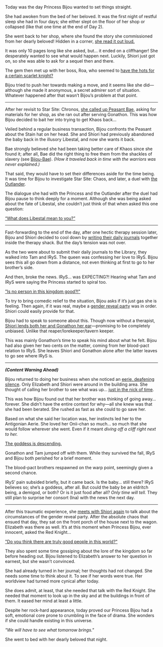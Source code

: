 Today was the day Princess Bijou wanted to set things straight.

She had awoken from the bed of her beloved. It was the first night of restful sleep she had in four days; she either slept on the floor of her shop or collapsed (like that one time at the end of Day 2).

She went back to her shop, where she found the story she commissioned from her dearly beloved! Hidden in a corner, [she read it out loud.](https://youtu.be/AwTYvoyB3Xo?t=515)

It was only 10 pages long like she asked, but… it ended on a cliffhanger! She desperately wanted to see what would happen next. Luckily, Shiori just got on, so she was able to ask for a sequel then and there.

The gem then met up with her boss, Roa, who seemed to [have the hots for a certain scarlet knight?](https://youtu.be/AwTYvoyB3Xo?t=3401)

Bijou tried to push her towards making a move, and it seems like she did—although she made it anonymous, a secret admirer sort of situation. Whatever happened after that wasn’t Bijou’s problem at that point.

---

After her revisit to Star Site: Chronos, [she called up Peasant Bae](https://youtu.be/AwTYvoyB3Xo?t=7980), asking for materials for her shop, as she ran out after serving Gonathon. This was how Bijou decided to bait her into trying to get Khaos back…

Veiled behind a regular business transaction, Bijou confronts the Peasant about the Stain hat on her head. She and Shiori had previously abandoned the baby back in the illusory Libestal, and now she wants it back.

Bae strongly believed she had been taking better care of Khaos since she found it; after all, Bae did the right thing to free them from the shackles of slavery (see [Bijou-Bae](#edge:bae-bijou)). _(How it traveled back in time with the warriors was never explained.)_

That said, they would have to set their differences aside for the time being. It was time for Bijou to investigate Star Site: Chaos, and later, a duel with [the Outlander](#node:outlander).

The dialogue she had with the Princess and the Outlander after the duel had Bijou pause to think deeply for a moment. Although she was being asked about the fate of Libestal, she couldn’t just think of that when asked this one question:

[“What does Libestal mean to you?”](#embed:https://youtu.be/AwTYvoyB3Xo?t=11473)

---

Fast-forwarding to the end of the day, after one hectic therapy session later, Bijou and Shiori decided to cool down by [writing their daily journals](https://youtu.be/AwTYvoyB3Xo?t=19395) together inside the therapy shack. But the day’s tension was not over.

As the two were about to submit their daily journals to the Library, they walked into Tam and IRyS. The queen was confessing her love to IRyS. Bijou sees this all go down from a distance, not even thinking at first to go to her brother’s side.

And then, broke the news. IRyS... was EXPECTING?! Hearing what Tam and IRyS were saying the Princess started to spiral too.

["Is no person in this kingdom good?!"](#embed:https://youtu.be/AwTYvoyB3Xo?t=20720)

To try to bring comedic relief to the situation, Bijou asks if it’s just gas she is feeling. Then again, if it was real, maybe a [gender reveal party](https://youtu.be/AwTYvoyB3Xo?t=20922) was in order. Shiori could easily provide for that.

Bijou had to speak to someone about this. Though now without a therapist, [Shiori lends both her and Gonathon her ear](https://youtu.be/AwTYvoyB3Xo?t=21122)—promising to be completely unbiased. Unlike that reaper/lorekeeper/tavern keeper.

This was mainly Gonathon’s time to speak his mind about what he felt. Bijou had also given her two cents on the matter, coming from her blood-pact relation to IRyS. She leaves Shiori and Gonathon alone after the latter leaves to go see where IRyS is.

---

**_(Content Warning Ahead)_**

Bijou returned to doing her business when she noticed an [eerie, deafening silence](https://youtu.be/AwTYvoyB3Xo?t=21666). Only Elizabeth and Shiori were around in the building area. She thought of calling her brother to see what was up… [just in the nick of time](https://youtu.be/AwTYvoyB3Xo?t=21724).

This was how Bijou found out that her brother was thinking of going away… forever. She didn’t have the entire context for why—all she knew was that she had been berated. She rushed as fast as she could to go save her.

Based on what she said her location was, her instincts led her to the Antigonian Aerie. She loved her Onii-chan so much… so much that she would follow wherever she went. Even if it meant _diving off a cliff right next to her._

[The goddess is descending.](#embed:https://youtu.be/AwTYvoyB3Xo?t=21847)

Gonathon and Tam jumped off with them. While they survived the fall, IRyS and Bijou both perished for a brief moment.

The blood-pact brothers respawned on the warp point, seemingly given a second chance.

IRyS’ pain subsided briefly, but it came back. Is the baby… still there? IRyS believes so; she’s a goddess, after all. But could the baby be an eldritch being, a demigod, or both? Or is it just food after all? _Only time will tell._ They still plan to surprise her consort (Ina) with the news the next day.

---

After this traumatic experience, she [meets with Shiori again](https://youtu.be/AwTYvoyB3Xo?t=22527) to talk about the circumstances of the gender reveal party. After the absolute chaos that ensued that day, they sat on the front porch of the house next to the wagon. Elizabeth was there as well. It’s at this moment when Princess Bijou, ever innocent, asked the Red Knight…

["Do you think there are truly good people in this world?"](#embed:https://youtu.be/AwTYvoyB3Xo?t=22748)

They also spent some time gossiping about the lore of the kingdom so far before heading out. Bijou listened to Elizabeth’s answer to her question in earnest, but she wasn’t convinced.

She had already turned in her journal; her thoughts had not changed. She needs some time to think about it. To see if her words were true. Her worldview had turned more cynical after today.

She does admit, at least, that she needed that talk with the Red Knight. She needed that moment to look up in the sky and at the buildings in front of them. It eased her mind at least a little.

Despite her rock-hard appearance, today proved our Princess Bijou had a soft, emotional core prone to crumbling in the face of drama. She wonders if she could handle existing in this universe.

_"We will have to see what tomorrow brings."_

She went to bed with her dearly beloved that night.
